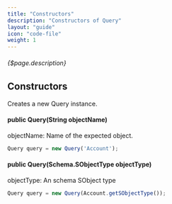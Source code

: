 ```yaml
---
title: "Constructors"
description: "Constructors of Query"
layout: "guide"
icon: "code-file"
weight: 1
---
```


###### {$page.description}

<article id="1">

## Constructors

Creates a new Query instance.

#### public Query(String objectName)

objectName: Name of the expected object.

```javascript
Query query = new Query('Account');
```

#### public Query(Schema.SObjectType objectType)

objectType: An schema SObject type

```javascript
Query query = new Query(Account.getSObjectType());
```

</article>

